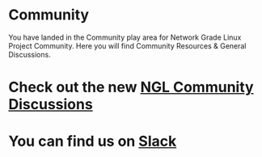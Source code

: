 # Community
You have landed in the Community play area for Network Grade Linux Project Community. Here you will find Community Resources &amp; General Discussions.

# Check out the new [NGL Community Discussions](https://github.com/NetworkGradeLinux/community/discussions)

# You can find us on [Slack](https://networkgradelinux.slack.com)
